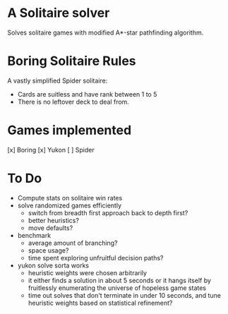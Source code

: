 # A Solitaire solver
Solves solitaire games with modified A*-star pathfinding algorithm.

# Boring Solitaire Rules
A vastly simplified Spider solitaire:
  - Cards are suitless and have rank between 1 to 5
  - There is no leftover deck to deal from.

# Games implemented
[x] Boring
[x] Yukon
[ ] Spider


# To Do
- Compute stats on solitaire win rates
- solve randomized games efficiently
  - switch from breadth first approach back to depth first?
  - better heuristics?
  - move defaults?
- benchmark
  - average amount of branching?
  - space usage?
  - time spent exploring unfruitful decision paths?
- yukon solve sorta works
  - heuristic weights were chosen arbitrarily
  - it either finds a solution in about 5 seconds or it hangs itself by fruitlessly enumerating the universe of hopeless game states
  - time out solves that don't terminate in under 10 seconds, and tune heuristic weights based on statistical refinement?
